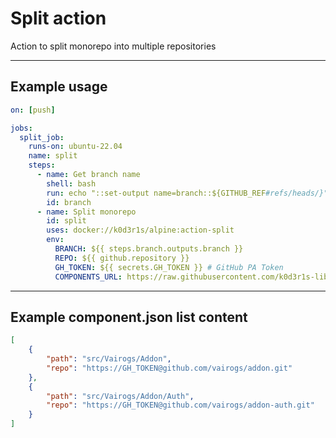 # Split action

Action to split monorepo into multiple repositories
___

## Example usage

```yaml
on: [push]

jobs:
  split_job:
    runs-on: ubuntu-22.04
    name: split
    steps:
      - name: Get branch name
        shell: bash
        run: echo "::set-output name=branch::${GITHUB_REF#refs/heads/}"
        id: branch
      - name: Split monorepo
        id: split
        uses: docker://k0d3r1s/alpine:action-split
        env:
          BRANCH: ${{ steps.branch.outputs.branch }}
          REPO: ${{ github.repository }}
          GH_TOKEN: ${{ secrets.GH_TOKEN }} # GitHub PA Token
          COMPONENTS_URL: https://raw.githubusercontent.com/k0d3r1s-library/docker-alpine/master/components.json # << EXAMPLE! URL location of component list
```
___
## Example component.json list content
```json
[
    {
        "path": "src/Vairogs/Addon",
        "repo": "https://GH_TOKEN@github.com/vairogs/addon.git"
    },
    {
        "path": "src/Vairogs/Addon/Auth",
        "repo": "https://GH_TOKEN@github.com/vairogs/addon-auth.git"
    }
]
```

